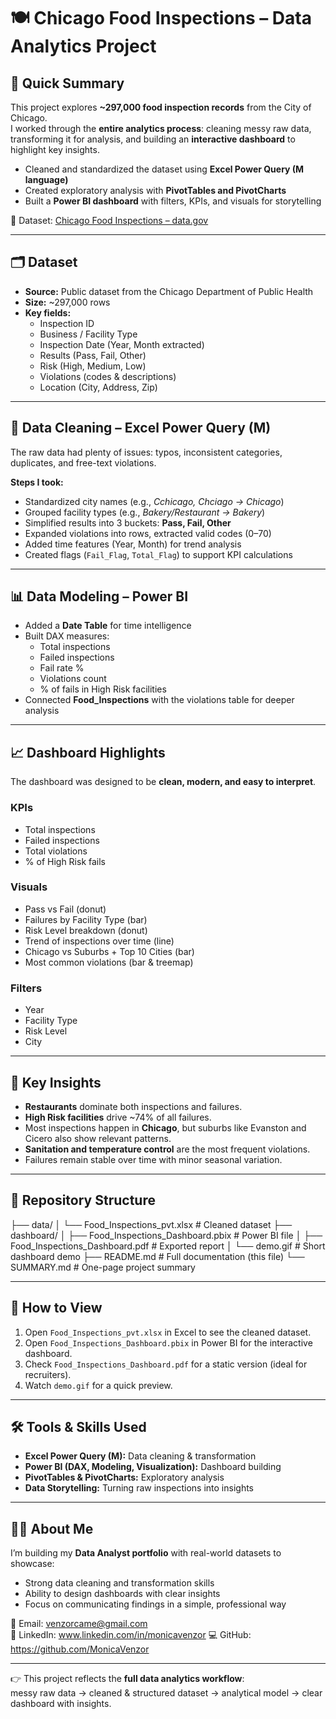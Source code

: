 # 🍽️ Chicago Food Inspections – Data Analytics Project  

## 📌 Quick Summary  
This project explores **~297,000 food inspection records** from the City of Chicago.  
I worked through the **entire analytics process**: cleaning messy raw data, transforming it for analysis, and building an **interactive dashboard** to highlight key insights.  

- Cleaned and standardized the dataset using **Excel Power Query (M language)**  
- Created exploratory analysis with **PivotTables and PivotCharts**  
- Built a **Power BI dashboard** with filters, KPIs, and visuals for storytelling  

🔗 Dataset: [Chicago Food Inspections – data.gov](https://catalog.data.gov/dataset/food-inspections)  

---

## 🗂️ Dataset  
- **Source:** Public dataset from the Chicago Department of Public Health  
- **Size:** ~297,000 rows  
- **Key fields:**  
  - Inspection ID  
  - Business / Facility Type  
  - Inspection Date (Year, Month extracted)  
  - Results (Pass, Fail, Other)  
  - Risk (High, Medium, Low)  
  - Violations (codes & descriptions)  
  - Location (City, Address, Zip)  

---

## 🧹 Data Cleaning – Excel Power Query (M)  
The raw data had plenty of issues: typos, inconsistent categories, duplicates, and free-text violations.  

**Steps I took:**  
- Standardized city names (e.g., *Cchicago, Chciago → Chicago*)  
- Grouped facility types (e.g., *Bakery/Restaurant → Bakery*)  
- Simplified results into 3 buckets: **Pass, Fail, Other**  
- Expanded violations into rows, extracted valid codes (0–70)  
- Added time features (Year, Month) for trend analysis  
- Created flags (`Fail_Flag`, `Total_Flag`) to support KPI calculations  

---

## 📊 Data Modeling – Power BI  
- Added a **Date Table** for time intelligence  
- Built DAX measures:  
  - Total inspections  
  - Failed inspections  
  - Fail rate %  
  - Violations count  
  - % of fails in High Risk facilities  
- Connected **Food_Inspections** with the violations table for deeper analysis  

---

## 📈 Dashboard Highlights  
The dashboard was designed to be **clean, modern, and easy to interpret**.  

### KPIs  
- Total inspections  
- Failed inspections  
- Total violations  
- % of High Risk fails  

### Visuals  
- Pass vs Fail (donut)  
- Failures by Facility Type (bar)  
- Risk Level breakdown (donut)  
- Trend of inspections over time (line)  
- Chicago vs Suburbs + Top 10 Cities (bar)  
- Most common violations (bar & treemap)  

### Filters  
- Year  
- Facility Type  
- Risk Level  
- City  

---

## 🔑 Key Insights  
- **Restaurants** dominate both inspections and failures.  
- **High Risk facilities** drive ~74% of all failures.  
- Most inspections happen in **Chicago**, but suburbs like Evanston and Cicero also show relevant patterns.  
- **Sanitation and temperature control** are the most frequent violations.  
- Failures remain stable over time with minor seasonal variation.  

---

## 📂 Repository Structure  
├── data/
│ └── Food_Inspections_pvt.xlsx # Cleaned dataset
├── dashboard/
│ ├── Food_Inspections_Dashboard.pbix # Power BI file
│ ├── Food_Inspections_Dashboard.pdf # Exported report
│ └── demo.gif # Short dashboard demo
├── README.md # Full documentation (this file)
└── SUMMARY.md # One-page project summary


---

## 🚀 How to View  
1. Open `Food_Inspections_pvt.xlsx` in Excel to see the cleaned dataset.  
2. Open `Food_Inspections_Dashboard.pbix` in Power BI for the interactive dashboard.  
3. Check `Food_Inspections_Dashboard.pdf` for a static version (ideal for recruiters).  
4. Watch `demo.gif` for a quick preview.  

---

## 🛠 Tools & Skills Used  
- **Excel Power Query (M):** Data cleaning & transformation  
- **Power BI (DAX, Modeling, Visualization):** Dashboard building  
- **PivotTables & PivotCharts:** Exploratory analysis  
- **Data Storytelling:** Turning raw inspections into insights  

---

## 👩‍💻 About Me  
I’m building my **Data Analyst portfolio** with real-world datasets to showcase:  
- Strong data cleaning and transformation skills  
- Ability to design dashboards with clear insights  
- Focus on communicating findings in a simple, professional way  

📧 Email: venzorcame@gmail.com  
💼 LinkedIn: www.linkedin.com/in/monicavenzor
💻 GitHub: https://github.com/MonicaVenzor

---

👉 This project reflects the **full data analytics workflow**:  
messy raw data → cleaned & structured dataset → analytical model → clear dashboard with insights.  

